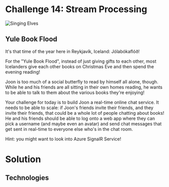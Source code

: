 # Challenge 14: Stream Processing

![Singing Elves](https://res.cloudinary.com/jen-looper/image/upload/v1575488631/images/challenge-14_zuvzci.jpg)

## Yule Book Flood

It's that time of the year here in Reykjavík, Iceland: Jólabókaflóð!

For the "Yule Book Flood", instead of just giving gifts to each other, most Icelanders give each other books on Christmas Eve and then spend the evening reading!

Joon is too much of a social butterfly to read by himself all alone, though. While he and his friends are all sitting in their own homes reading, he wants to be able to talk to them about the various books they're enjoying!

Your challenge for today is to build Joon a real-time online chat service. It needs to be able to scale: if Joon's friends invite their friends, and they invite their friends, that could be a whole lot of people chatting about books! He and his friends should be able to log onto a web app where they can pick a username (and maybe even an avatar) and send chat messages that get sent in real-time to everyone else who's in the chat room.

Hint: you might want to look into Azure SignalR Service!

# Solution

## Technologies
